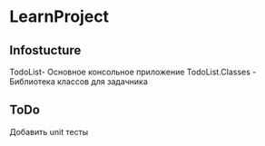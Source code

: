 # LearnProject
## Infostucture
TodoList- Основное консольное приложение
TodoList.Classes - Библиотека классов для задачника

## ToDo
Добавить unit тесты 